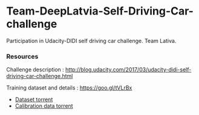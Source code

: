 # Team-DeepLatvia-Self-Driving-Car-challenge
Participation in Udacity-DIDI self driving car challenge. Team Lativa.

### Resources

Challenge description : http://blog.udacity.com/2017/03/udacity-didi-self-driving-car-challenge.html

Training dataset and details : https://goo.gl/tVLrBx

* [Dataset torrent](https://challenge.udacity.com/data/76352487923a31d47a6029ddebf40d9265e770b5.torrent)
* [Calibration data torrent](https://challenge.udacity.com/data/d9e413a9fbd07f668fd5370d53ee2691404ae32c.torrent)
